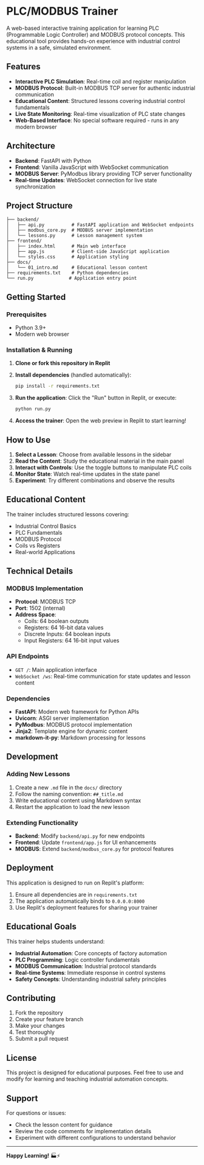 
# PLC/MODBUS Trainer

A web-based interactive training application for learning PLC (Programmable Logic Controller) and MODBUS protocol concepts. This educational tool provides hands-on experience with industrial control systems in a safe, simulated environment.

## Features

- **Interactive PLC Simulation**: Real-time coil and register manipulation
- **MODBUS Protocol**: Built-in MODBUS TCP server for authentic industrial communication
- **Educational Content**: Structured lessons covering industrial control fundamentals
- **Live State Monitoring**: Real-time visualization of PLC state changes
- **Web-Based Interface**: No special software required - runs in any modern browser

## Architecture

- **Backend**: FastAPI with Python
- **Frontend**: Vanilla JavaScript with WebSocket communication
- **MODBUS Server**: PyModbus library providing TCP server functionality
- **Real-time Updates**: WebSocket connection for live state synchronization

## Project Structure

```
├── backend/
│   ├── api.py          # FastAPI application and WebSocket endpoints
│   ├── modbus_core.py  # MODBUS server implementation
│   └── lessons.py      # Lesson management system
├── frontend/
│   ├── index.html      # Main web interface
│   ├── app.js          # Client-side JavaScript application
│   └── styles.css      # Application styling
├── docs/
│   └── 01_intro.md     # Educational lesson content
├── requirements.txt    # Python dependencies
└── run.py             # Application entry point
```

## Getting Started

### Prerequisites

- Python 3.9+
- Modern web browser

### Installation & Running

1. **Clone or fork this repository in Replit**

2. **Install dependencies** (handled automatically):
   ```bash
   pip install -r requirements.txt
   ```

3. **Run the application**:
   Click the "Run" button in Replit, or execute:
   ```bash
   python run.py
   ```

4. **Access the trainer**:
   Open the web preview in Replit to start learning!

## How to Use

1. **Select a Lesson**: Choose from available lessons in the sidebar
2. **Read the Content**: Study the educational material in the main panel
3. **Interact with Controls**: Use the toggle buttons to manipulate PLC coils
4. **Monitor State**: Watch real-time updates in the state panel
5. **Experiment**: Try different combinations and observe the results

## Educational Content

The trainer includes structured lessons covering:

- Industrial Control Basics
- PLC Fundamentals
- MODBUS Protocol
- Coils vs Registers
- Real-world Applications

## Technical Details

### MODBUS Implementation

- **Protocol**: MODBUS TCP
- **Port**: 1502 (internal)
- **Address Space**: 
  - Coils: 64 boolean outputs
  - Registers: 64 16-bit data values
  - Discrete Inputs: 64 boolean inputs
  - Input Registers: 64 16-bit input values

### API Endpoints

- `GET /`: Main application interface
- `WebSocket /ws`: Real-time communication for state updates and lesson content

### Dependencies

- **FastAPI**: Modern web framework for Python APIs
- **Uvicorn**: ASGI server implementation
- **PyModbus**: MODBUS protocol implementation
- **Jinja2**: Template engine for dynamic content
- **markdown-it-py**: Markdown processing for lessons

## Development

### Adding New Lessons

1. Create a new `.md` file in the `docs/` directory
2. Follow the naming convention: `##_title.md`
3. Write educational content using Markdown syntax
4. Restart the application to load the new lesson

### Extending Functionality

- **Backend**: Modify `backend/api.py` for new endpoints
- **Frontend**: Update `frontend/app.js` for UI enhancements
- **MODBUS**: Extend `backend/modbus_core.py` for protocol features

## Deployment

This application is designed to run on Replit's platform:

1. Ensure all dependencies are in `requirements.txt`
2. The application automatically binds to `0.0.0.0:8000`
3. Use Replit's deployment features for sharing your trainer

## Educational Goals

This trainer helps students understand:

- **Industrial Automation**: Core concepts of factory automation
- **PLC Programming**: Logic controller fundamentals
- **MODBUS Communication**: Industrial protocol standards
- **Real-time Systems**: Immediate response in control systems
- **Safety Concepts**: Understanding industrial safety principles

## Contributing

1. Fork the repository
2. Create your feature branch
3. Make your changes
4. Test thoroughly
5. Submit a pull request

## License

This project is designed for educational purposes. Feel free to use and modify for learning and teaching industrial automation concepts.

## Support

For questions or issues:
- Check the lesson content for guidance
- Review the code comments for implementation details
- Experiment with different configurations to understand behavior

---

**Happy Learning!** 🏭⚡
